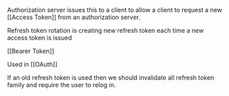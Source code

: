 Authorization server issues this to a client to allow a client to request a new [[Access Token]] from an authorization server.

Refresh token rotation is creating new refresh token each time a new access token is issued

[[Bearer Token]]

Used in [[OAuth]]

If an old refresh token is used then we should invalidate all refresh token family and require the user to relog in.